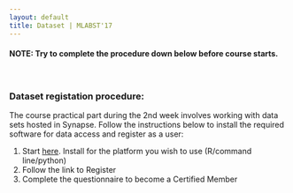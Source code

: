 ```yaml
---
layout: default
title: Dataset | MLABST'17
---
```


#### **NOTE:** Try to complete the procedure down below before course starts.
<br />

### Dataset registation procedure:

The course practical part during the 2nd week involves working with data sets hosted in Synapse. Follow the instructions below to install the required software for data access and register as a user:  

1. Start [here](http://docs.synapse.org/articles/getting_started.html#installing-synapse-clients). Install for the platform you wish to use (R/command line/python)
2. Follow the link to Register
3. Complete the questionnaire to become a Certified Member
